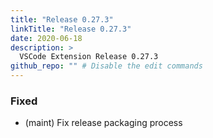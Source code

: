 ```yaml
---
title: "Release 0.27.3"
linkTitle: "Release 0.27.3"
date: 2020-06-18
description: >
  VSCode Extension Release 0.27.3
github_repo: "" # Disable the edit commands
---
```


### Fixed

- (maint) Fix release packaging process

